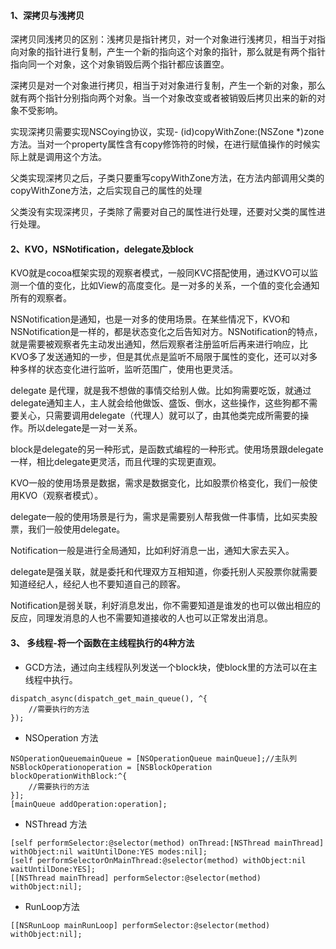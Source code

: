 #### 1、深拷贝与浅拷贝

深拷贝同浅拷贝的区别：浅拷贝是指针拷贝，对一个对象进行浅拷贝，相当于对指向对象的指针进行复制，产生一个新的指向这个对象的指针，那么就是有两个指针指向同一个对象，这个对象销毁后两个指针都应该置空。

深拷贝是对一个对象进行拷贝，相当于对对象进行复制，产生一个新的对象，那么就有两个指针分别指向两个对象。当一个对象改变或者被销毁后拷贝出来的新的对象不受影响。

实现深拷贝需要实现NSCoying协议，实现- \(id\)copyWithZone:\(NSZone \*\)zone 方法。当对一个property属性含有copy修饰符的时候，在进行赋值操作的时候实际上就是调用这个方法。

父类实现深拷贝之后，子类只要重写copyWithZone方法，在方法内部调用父类的copyWithZone方法，之后实现自己的属性的处理

父类没有实现深拷贝，子类除了需要对自己的属性进行处理，还要对父类的属性进行处理。





#### 2、KVO，NSNotification，delegate及block

 KVO就是cocoa框架实现的观察者模式，一般同KVC搭配使用，通过KVO可以监测一个值的变化，比如View的高度变化。是一对多的关系，一个值的变化会通知所有的观察者。

 NSNotification是通知，也是一对多的使用场景。在某些情况下，KVO和NSNotification是一样的，都是状态变化之后告知对方。NSNotification的特点，就是需要被观察者先主动发出通知，然后观察者注册监听后再来进行响应，比KVO多了发送通知的一步，但是其优点是监听不局限于属性的变化，还可以对多种多样的状态变化进行监听，监听范围广，使用也更灵活。

delegate 是代理，就是我不想做的事情交给别人做。比如狗需要吃饭，就通过delegate通知主人，主人就会给他做饭、盛饭、倒水，这些操作，这些狗都不需要关心，只需要调用delegate（代理人）就可以了，由其他类完成所需要的操作。所以delegate是一对一关系。

block是delegate的另一种形式，是函数式编程的一种形式。使用场景跟delegate一样，相比delegate更灵活，而且代理的实现更直观。

KVO一般的使用场景是数据，需求是数据变化，比如股票价格变化，我们一般使用KVO（观察者模式）。

delegate一般的使用场景是行为，需求是需要别人帮我做一件事情，比如买卖股票，我们一般使用delegate。

 Notification一般是进行全局通知，比如利好消息一出，通知大家去买入。

delegate是强关联，就是委托和代理双方互相知道，你委托别人买股票你就需要知道经纪人，经纪人也不要知道自己的顾客。

Notification是弱关联，利好消息发出，你不需要知道是谁发的也可以做出相应的反应，同理发消息的人也不需要知道接收的人也可以正常发出消息。



#### 3、 多线程-将一个函数在主线程执行的4种方法

*  GCD方法，通过向主线程队列发送一个block块，使block里的方法可以在主线程中执行。 

```
dispatch_async(dispatch_get_main_queue(), ^{
    //需要执行的方法
}); 
```

* NSOperation 方法 

```
NSOperationQueuemainQueue = [NSOperationQueue mainQueue];//主队列 
NSBlockOperationoperation = [NSBlockOperation blockOperationWithBlock:^{ 
    //需要执行的方法 
}]; 
[mainQueue addOperation:operation];
```

*  NSThread 方法 

```
[self performSelector:@selector(method) onThread:[NSThread mainThread] withObject:nil waitUntilDone:YES modes:nil];
[self performSelectorOnMainThread:@selector(method) withObject:nil waitUntilDone:YES];
[[NSThread mainThread] performSelector:@selector(method) withObject:nil];
```

*  RunLoop方法

```
[[NSRunLoop mainRunLoop] performSelector:@selector(method) withObject:nil];
```



